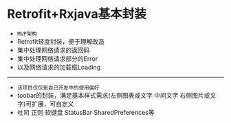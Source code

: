 # Retrofit+Rxjava基本封装

* `MVP架构`
* Retrofit轻度封装，便于理解改造
* 集中处理网络请求的返回码
* 集中处理网络请求部分的Error
* 以及网络请求的加载框Loading
---
* `该项目仅仅是自己开发中的使用偏好`
* toobar的封装，满足基本样式需求(左侧图表或文字 中间文字 右侧图片或文字)可扩展，可自定义
* 吐司 正则 软键盘 StatusBar SharedPreferences等
